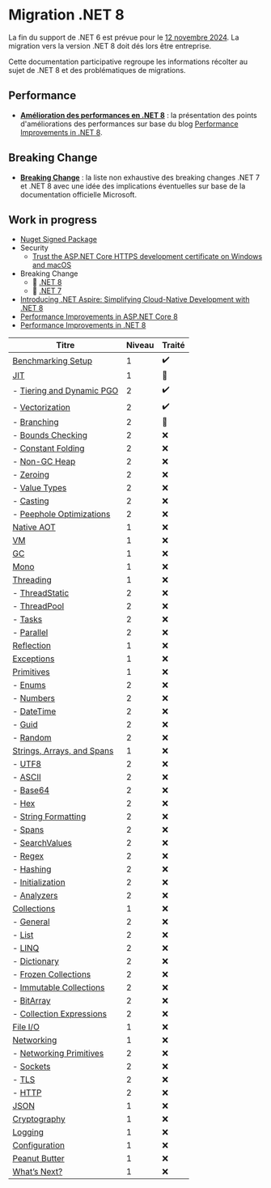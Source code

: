 # Migration .NET 8

La fin du support de .NET 6 est prévue pour le [12 novembre 2024](https://dotnet.microsoft.com/en-us/platform/support/policy#dotnet-core). La migration vers la version .NET 8 doit dés lors être entreprise.

Cette documentation participative regroupe les informations récolter au sujet de .NET 8 et des problématiques de migrations.

## Performance

- **[Amélioration des performances en .NET 8](./performance/performance-net8.md)** : la présentation des points d'améliorations des performances sur base du blog [Performance Improvements in .NET 8](https://devblogs.microsoft.com/dotnet/performance-improvements-in-net-8/).

## Breaking Change

- **[Breaking Change](./breaking-change/breaking-change.md)** : la liste non exhaustive des breaking changes .NET 7 et .NET 8 avec une idée des implications éventuelles sur base de la documentation officielle Microsoft.

## Work in progress

- [Nuget Signed Package](https://learn.microsoft.com/en-us/dotnet/core/tools/nuget-signed-package-verification#linux)
- Security
    - [Trust the ASP.NET Core HTTPS development certificate on Windows and macOS](https://learn.microsoft.com/en-us/aspnet/core/security/enforcing-ssl?view=aspnetcore-8.0&tabs=visual-studio%2Clinux-ubuntu#trust-the-aspnet-core-https-development-certificate-on-windows-and-macos)
- Breaking Change
    - :construction: [.NET 8](https://learn.microsoft.com/en-us/dotnet/core/compatibility/8.0?toc=%2Fdotnet%2Ffundamentals%2Ftoc.json&bc=%2Fdotnet%2Fbreadcrumb%2Ftoc.json) 
    - :construction: [.NET 7](https://learn.microsoft.com/en-us/dotnet/core/compatibility/7.0?toc=%2Fdotnet%2Ffundamentals%2Ftoc.json&bc=%2Fdotnet%2Fbreadcrumb%2Ftoc.json)
- [Introducing .NET Aspire: Simplifying Cloud-Native Development with .NET 8](https://devblogs.microsoft.com/dotnet/introducing-dotnet-aspire-simplifying-cloud-native-development-with-dotnet-8/)
- [Performance Improvements in ASP.NET Core 8](https://devblogs.microsoft.com/dotnet/performance-improvements-in-aspnet-core-8/)
- [Performance Improvements in .NET 8](https://devblogs.microsoft.com/dotnet/performance-improvements-in-net-8/)

| Titre                                   | Niveau | Traité |
|-----------------------------------------|--------|--------|
| [Benchmarking Setup](https://devblogs.microsoft.com/dotnet/performance-improvements-in-net-8/#benchmarking-setup)                      | 1      | :heavy_check_mark:    |
| [JIT](https://devblogs.microsoft.com/dotnet/performance-improvements-in-net-8/#jit)                                     | 1      | :construction:    |
|   - [Tiering and Dynamic PGO](https://devblogs.microsoft.com/dotnet/performance-improvements-in-net-8/#tiering-and-dynamic-pgo)             | 2      | :heavy_check_mark:     |
|   - [Vectorization](https://devblogs.microsoft.com/dotnet/performance-improvements-in-net-8/#vectorization)                       | 2      | :heavy_check_mark:     |
|   - [Branching](https://devblogs.microsoft.com/dotnet/performance-improvements-in-net-8/#branching)                         | 2      | :construction:    |
|   - [Bounds Checking](https://devblogs.microsoft.com/dotnet/performance-improvements-in-net-8/#bounds-checking)                   | 2      | ❌    |
|   - [Constant Folding](https://devblogs.microsoft.com/dotnet/performance-improvements-in-net-8/#constant-folding)                 | 2      | ❌    |
|   - [Non-GC Heap](https://devblogs.microsoft.com/dotnet/performance-improvements-in-net-8/#non-gc-heap)                       | 2      | ❌    |
|   - [Zeroing](https://devblogs.microsoft.com/dotnet/performance-improvements-in-net-8/#zeroing)                           | 2      | ❌    |
|   - [Value Types](https://devblogs.microsoft.com/dotnet/performance-improvements-in-net-8/#value-types)                      | 2      | ❌    |
|   - [Casting](https://devblogs.microsoft.com/dotnet/performance-improvements-in-net-8/#casting)                          | 2      | ❌    |
|   - [Peephole Optimizations](https://devblogs.microsoft.com/dotnet/performance-improvements-in-net-8/#peephole-optimizations)           | 2      | ❌    |
| [Native AOT](https://devblogs.microsoft.com/dotnet/performance-improvements-in-net-8/#native-aot)                              | 1      | ❌    |
| [VM](https://devblogs.microsoft.com/dotnet/performance-improvements-in-net-8/#vm)                                      | 1      | ❌    |
| [GC](https://devblogs.microsoft.com/dotnet/performance-improvements-in-net-8/#gc)                                      | 1      | ❌    |
| [Mono](https://devblogs.microsoft.com/dotnet/performance-improvements-in-net-8/#mono)                                    | 1      | ❌    |
| [Threading](https://devblogs.microsoft.com/dotnet/performance-improvements-in-net-8/#threading)                              | 1      | ❌    |
|   - [ThreadStatic](https://devblogs.microsoft.com/dotnet/performance-improvements-in-net-8/#threadstatic)                    | 2      | ❌    |
|   - [ThreadPool](https://devblogs.microsoft.com/dotnet/performance-improvements-in-net-8/#threadpool)                    | 2      | ❌    |
|   - [Tasks](https://devblogs.microsoft.com/dotnet/performance-improvements-in-net-8/#tasks)                              | 2      | ❌    |
|   - [Parallel](https://devblogs.microsoft.com/dotnet/performance-improvements-in-net-8/#parallel)                          | 2      | ❌    |
| [Reflection](https://devblogs.microsoft.com/dotnet/performance-improvements-in-net-8/#reflection)                           | 1      | ❌    |
| [Exceptions](https://devblogs.microsoft.com/dotnet/performance-improvements-in-net-8/#exceptions)                           | 1      | ❌    |
| [Primitives](https://devblogs.microsoft.com/dotnet/performance-improvements-in-net-8/#primitives)                           | 1      | ❌    |
|   - [Enums](https://devblogs.microsoft.com/dotnet/performance-improvements-in-net-8/#enums)                             | 2      | ❌    |
|   - [Numbers](https://devblogs.microsoft.com/dotnet/performance-improvements-in-net-8/#numbers)                           | 2      | ❌    |
|   - [DateTime](https://devblogs.microsoft.com/dotnet/performance-improvements-in-net-8/#datetime)                         | 2      | ❌    |
|   - [Guid](https://devblogs.microsoft.com/dotnet/performance-improvements-in-net-8/#guid)                             | 2      | ❌    |
|   - [Random](https://devblogs.microsoft.com/dotnet/performance-improvements-in-net-8/#random)                           | 2      | ❌    |
| [Strings, Arrays, and Spans](https://devblogs.microsoft.com/dotnet/performance-improvements-in-net-8/#strings-arrays-and-spans) | 1      | ❌    |
|   - [UTF8](https://devblogs.microsoft.com/dotnet/performance-improvements-in-net-8/#utf8)                             | 2      | ❌    |
|   - [ASCII](https://devblogs.microsoft.com/dotnet/performance-improvements-in-net-8/#ascii)                            | 2      | ❌    |
|   - [Base64](https://devblogs.microsoft.com/dotnet/performance-improvements-in-net-8/#base64)                           | 2      | ❌    |
|   - [Hex](https://devblogs.microsoft.com/dotnet/performance-improvements-in-net-8/#hex)                            | 2      | ❌    |
|   - [String Formatting](https://devblogs.microsoft.com/dotnet/performance-improvements-in-net-8/#string-formatting)         | 2      | ❌    |
|   - [Spans](https://devblogs.microsoft.com/dotnet/performance-improvements-in-net-8/#spans)                             | 2      | ❌    |
|   - [SearchValues](https://devblogs.microsoft.com/dotnet/performance-improvements-in-net-8/#searchvalues)                 | 2      | ❌    |
|   - [Regex](https://devblogs.microsoft.com/dotnet/performance-improvements-in-net-8/#regex)                             | 2      | ❌    |
|   - [Hashing](https://devblogs.microsoft.com/dotnet/performance-improvements-in-net-8/#hashing)                          | 2      | ❌    |
|   - [Initialization](https://devblogs.microsoft.com/dotnet/performance-improvements-in-net-8/#initialization)               | 2      | ❌    |
|   - [Analyzers](https://devblogs.microsoft.com/dotnet/performance-improvements-in-net-8/#analyzers)                      | 2      | ❌    |
| [Collections](https://devblogs.microsoft.com/dotnet/performance-improvements-in-net-8/#collections)                       | 1      | ❌    |
|   - [General](https://devblogs.microsoft.com/dotnet/performance-improvements-in-net-8/#general)                       | 2      | ❌    |
|   - [List](https://devblogs.microsoft.com/dotnet/performance-improvements-in-net-8/#list)                          | 2      | ❌    |
|   - [LINQ](https://devblogs.microsoft.com/dotnet/performance-improvements-in-net-8/#linq)                          | 2      | ❌    |
|   - [Dictionary](https://devblogs.microsoft.com/dotnet/performance-improvements-in-net-8/#dictionary)                    | 2      | ❌    |
|   - [Frozen Collections](https://devblogs.microsoft.com/dotnet/performance-improvements-in-net-8/#frozen-collections)           | 2      | ❌    |
|   - [Immutable Collections](https://devblogs.microsoft.com/dotnet/performance-improvements-in-net-8/#immutable-collections)        | 2      | ❌    |
|   - [BitArray](https://devblogs.microsoft.com/dotnet/performance-improvements-in-net-8/#bitarray)                       | 2      | ❌    |
|   - [Collection Expressions](https://devblogs.microsoft.com/dotnet/performance-improvements-in-net-8/#collection-expressions)      | 2      | ❌    |
| [File I/O](https://devblogs.microsoft.com/dotnet/performance-improvements-in-net-8/#file-i-o)                              | 1      | ❌    |
| [Networking](https://devblogs.microsoft.com/dotnet/performance-improvements-in-net-8/#networking)                            | 1      | ❌    |
|   - [Networking Primitives](https://devblogs.microsoft.com/dotnet/performance-improvements-in-net-8/#networking-primitives)       | 2      | ❌    |
|   - [Sockets](https://devblogs.microsoft.com/dotnet/performance-improvements-in-net-8/#sockets)                          | 2      | ❌    |
|   - [TLS](https://devblogs.microsoft.com/dotnet/performance-improvements-in-net-8/#tls)                              | 2      | ❌    |
|   - [HTTP](https://devblogs.microsoft.com/dotnet/performance-improvements-in-net-8/#http)                             | 2      | ❌    |
| [JSON](https://devblogs.microsoft.com/dotnet/performance-improvements-in-net-8/#json)                                     | 1      | ❌    |
| [Cryptography](https://devblogs.microsoft.com/dotnet/performance-improvements-in-net-8/#cryptography)                         | 1      | ❌    |
| [Logging](https://devblogs.microsoft.com/dotnet/performance-improvements-in-net-8/#logging)                              | 1      | ❌    |
| [Configuration](https://devblogs.microsoft.com/dotnet/performance-improvements-in-net-8/#configuration)                         | 1      | ❌    |
| [Peanut Butter](https://devblogs.microsoft.com/dotnet/performance-improvements-in-net-8/#peanut-butter)                        | 1      | ❌    |
| [What’s Next?](https://devblogs.microsoft.com/dotnet/performance-improvements-in-net-8/#whats-next)                         | 1      | ❌    |
